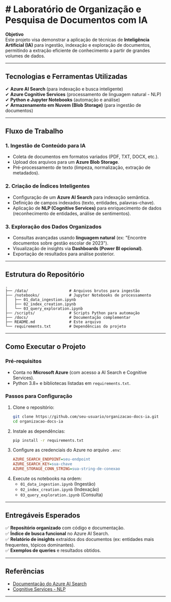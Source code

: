 # # **Laboratório de Organização e Pesquisa de Documentos com IA**  

**Objetivo**  
Este projeto visa demonstrar a aplicação de técnicas de **Inteligência Artificial (IA)** para ingestão, indexação e exploração de documentos, permitindo a extração eficiente de conhecimento a partir de grandes volumes de dados.  

---

## **Tecnologias e Ferramentas Utilizadas**  
✔ **Azure AI Search** (para indexação e busca inteligente)  
✔ **Azure Cognitive Services** (processamento de linguagem natural - NLP)  
✔ **Python e Jupyter Notebooks** (automação e análise)  
✔ **Armazenamento em Nuvem (Blob Storage)** (para ingestão de documentos)  

---

## **Fluxo de Trabalho**  

### **1. Ingestão de Conteúdo para IA**  
- Coleta de documentos em formatos variados (PDF, TXT, DOCX, etc.).  
- Upload dos arquivos para um **Azure Blob Storage**.  
- Pré-processamento de texto (limpeza, normalização, extração de metadados).  

### **2. Criação de Índices Inteligentes**  
- Configuração de um **Azure AI Search** para indexação semântica.  
- Definição de campos indexados (texto, entidades, palavras-chave).  
- Aplicação de **NLP (Cognitive Services)** para enriquecimento de dados (reconhecimento de entidades, análise de sentimentos).  

### **3. Exploração dos Dados Organizados**  
- Consultas avançadas usando **linguagem natural** (ex: "Encontre documentos sobre gestão escolar de 2023").  
- Visualização de insights via **Dashboards (Power BI opcional)**.  
- Exportação de resultados para análise posterior.  

---

## **Estrutura do Repositório**  
```
.
├── /data/                  # Arquivos brutos para ingestão  
├── /notebooks/             # Jupyter Notebooks de processamento  
│   ├── 01_data_ingestion.ipynb  
│   ├── 02_index_creation.ipynb  
│   └── 03_query_exploration.ipynb  
├── /scripts/               # Scripts Python para automação  
├── /docs/                  # Documentação complementar  
├── README.md               # Este arquivo  
└── requirements.txt        # Dependências do projeto  
```

---

## **Como Executar o Projeto**  

### **Pré-requisitos**  
- Conta no **Microsoft Azure** (com acesso a AI Search e Cognitive Services).  
- Python 3.8+ e bibliotecas listadas em `requirements.txt`.  

### **Passos para Configuração**  
1. Clone o repositório:  
   ```bash
   git clone https://github.com/seu-usuario/organizacao-docs-ia.git
   cd organizacao-docs-ia
   ```  
2. Instale as dependências:  
   ```bash
   pip install -r requirements.txt
   ```  
3. Configure as credenciais do Azure no arquivo `.env`:  
   ```ini
   AZURE_SEARCH_ENDPOINT=seu-endpoint
   AZURE_SEARCH_KEY=sua-chave
   AZURE_STORAGE_CONN_STRING=sua-string-de-conexao
   ```  
4. Execute os notebooks na ordem:  
   - `01_data_ingestion.ipynb` (Ingestão)  
   - `02_index_creation.ipynb` (Indexação)  
   - `03_query_exploration.ipynb` (Consulta)  

---

## **Entregáveis Esperados**  
✅ **Repositório organizado** com código e documentação.  
✅ **Índice de busca funcional** no Azure AI Search.  
✅ **Relatório de insights** extraídos dos documentos (ex: entidades mais frequentes, tópicos dominantes).  
✅ **Exemplos de queries** e resultados obtidos.  

---

## **Referências**  
- [Documentação do Azure AI Search](https://learn.microsoft.com/azure/search/)  
- [Cognitive Services - NLP](https://azure.microsoft.com/products/cognitive-services/language-service/)  

---
